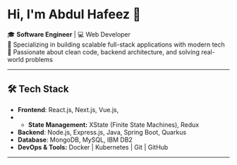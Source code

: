 # Hi, I'm Abdul Hafeez 👋

🎓 **Software Engineer** | 💻 Web Developer  
🔧 Specializing in building scalable full-stack applications with modern tech  
🚀 Passionate about clean code, backend architecture, and solving real-world problems

---

## 🛠 Tech Stack
- **Frontend**: React.js, Next.js, Vue.js,
- - **State Management:** XState (Finite State Machines), Redux  
- **Backend**: Node.js, Express.js, Java, Spring Boot, Quarkus
- **Database**: MongoDB, MySQL, IBM DB2
- **DevOps & Tools:** Docker | Kubernetes | Git | GitHub


---


